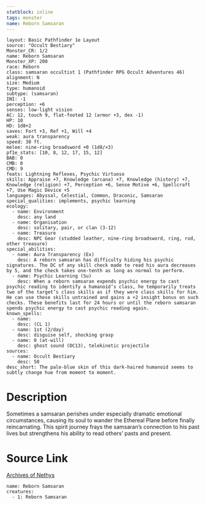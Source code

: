 ```yaml
---
statblock: inline
tags: monster
name: Reborn Samsaran
---
```

```statblock
layout: Basic Pathfinder 1e Layout
source: "Occult Bestiary"
Monster_CR: 1/2
name: Reborn Samsaran
Monster_XP: 200
race: Reborn
class: samsaran occultist 1 (Pathfinder RPG Occult Adventures 46)
alignment: N
size: Medium
type: humanoid
subtype: (samsaran)
INI: -1
perception: +6
senses: low-light vision
AC: 12, touch 9, flat-footed 12 (armor +3, dex -1)
HP: 10
HD: 1d8+2
saves: Fort +3, Ref +1, Will +4
weak: aura transparency
speed: 30 ft.
melee: nine-ring broadsword +0 (1d8/×3)
pf1e_stats: [10, 8, 12, 17, 15, 12]
BAB: 0
CMB: 0
CMD: 9
feats: Lightning Reflexes, Psychic Virtuoso
skills: Appraise +7, Knowledge (arcana) +7, Knowledge (history) +7, Knowledge (religion) +7, Perception +6, Sense Motive +6, Spellcraft +7, Use Magic Device +5
languages: Abyssal, Celestial, Common, Draconic, Samsaran
special_qualities: implements, psychic learning
ecology:
  - name: Environment
    desc: any land
  - name: Organisation
    desc: solitary, pair, or clan (3-12)
  - name: Treasure
    desc: NPC Gear (studded leather, nine-ring broadsword, ring, rod, other treasure)
special_abilities:
  - name: Aura Transparency (Ex)
    desc: A reborn samsaran has difficulty hiding his psychic signatures. The DC of any skill check made to read his aura decreases by 5, and the check takes one-tenth as long as normal to perform.
  - name: Psychic Learning (Su)
    desc: When a reborn samsaran expends psychic energy to cast psychic reading to identify a humanoid’s class, he temporarily treats two of the target’s class skills as if they were class skills for him. He can use these skills untrained and gains a +2 insight bonus on such checks. These benefits last for 24 hours or until the reborn samsaran spends psychic energy to cast psychic reading again.
known_spells:
  - name:
    desc: (CL 1)
  - name: 1st (2/day)
    desc: disguise self, shocking grasp
  - name: 0 (at-will)
    desc: ghost sound (DC13), telekinetic projectile
sources:
  - name: Occult Bestiary
    desc: 50
desc_short: The pale-blue skin of this dark-haired humanoid seems to subtly change hue from moment to moment.
```
# Description
Sometimes a samsaran perishes under especially dramatic emotional circumstances, causing its soul to wander the Ethereal Plane before finally reincarnating. This spirit journey frays the samsaran’s connection to his past lives but strengthens his ability to read others’ pasts and present.
# Source Link
[Archives of Nethys](https://aonprd.com/MonsterDisplay.aspx?ItemName=Reborn%20Samsaran)
```encounter-table
name: Reborn Samsaran
creatures:
  - 1: Reborn Samsaran
```
